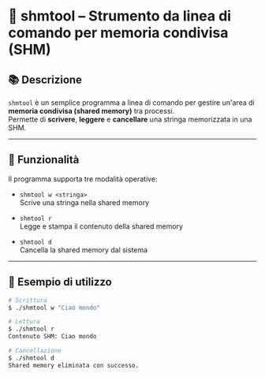# 🧠 shmtool – Strumento da linea di comando per memoria condivisa (SHM)

## 📚 Descrizione

`shmtool` è un semplice programma a linea di comando per gestire un'area di **memoria condivisa (shared memory)** tra processi.  
Permette di **scrivere**, **leggere** e **cancellare** una stringa memorizzata in una SHM.

---

## 🧩 Funzionalità

Il programma supporta tre modalità operative:

- `shmtool w <stringa>`  
  Scrive una stringa nella shared memory

- `shmtool r`  
  Legge e stampa il contenuto della shared memory

- `shmtool d`  
  Cancella la shared memory dal sistema

---

## 🧪 Esempio di utilizzo

```bash
# Scrittura
$ ./shmtool w "Ciao mondo"

# Lettura
$ ./shmtool r
Contenuto SHM: Ciao mondo

# Cancellazione
$ ./shmtool d
Shared memory eliminata con successo.
